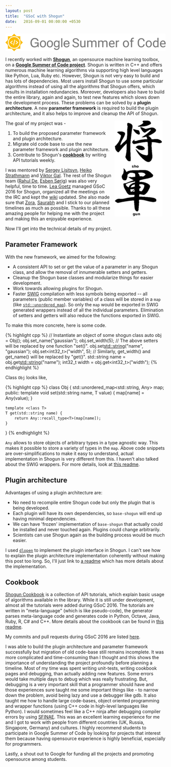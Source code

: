 ```yaml
---
layout: post
title:  "GSoC with Shogun"
date:   2016-09-01 00:00:00 +0530
---
```

![GSoC Logo](/assets/gsoc-logo.svg)

I recently worked with **[Shogun](https://github.com/shogun-toolbox/shogun)**, an opensource machine learning toolbox, on a **[Google Summer of Code project](https://summerofcode.withgoogle.com/projects/#6312557614727168)**. Shogun is written in C++ and offers numerous machine learning algorithms via supporting high level languages like Python, Lua, Ruby etc. However, Shogun is not very easy to build and has lots of dependencies. Most users install Shogun to use some particular algorithms instead of using all the algorithms that Shogun offers, which results in installation redundancies. Moreover, developers also have to build the entire library, again and again, to test new features which slows down the development process. These problems can be solved by a **plugin architecture**. A new **parameter framework** is required to build the plugin architecture, and it also helps to improve and cleanup the API of Shogun.

<img align="right" hspace="10" src="/assets/shogun-logo.png">

The goal of my project was -

1. To build the proposed parameter framework and plugin architecture.
2. Migrate old code base to use the new parameter framework and plugin architecture.
3. Contribute to Shogun's **[cookbook](http://shogun.ml/cookbook/latest/)** by writing API tutorials weekly.

I was mentored by [Sergey Lisitsyn](https://github.com/lisitsyn), [Heiko Strathmann](https://github.com/karlnapf) and [Viktor Gal](https://github.com/vigsterkr). The rest of the Shogun team ([Rahul De](https://github.com/lambday), [Esben Sørig](https://github.com/sorig)) was also very helpful, time to time. [Lea Goetz](https://www.linkedin.com/in/lea-goetz-211213116) managed GSoC 2016 for Shogun, organized all the meetings on the IRC and kept the [wiki](https://github.com/shogun-toolbox/shogun/wiki) updated. She also made sure that [Zora](https://github.com/oxphos), [Saurabh](https://github.com/saurabh7) and I stick to our planned timelines as much as possible. Thanks to all these amazing people for helping me with the project and making this an enjoyable experience.

Now I'll get into the technical details of my project.

## Parameter Framework

With the new framework, we aimed for the following:

- A consistent API to set or get the value of a parameter in any Shogun class, and allow the removal of innumerable setters and getters.
- Cleanup the Shogun base classes and modularize things for easier development.
- Work towards allowing plugins for Shogun.
- Faster [SWIG](http://swig.org/) compilation with less symbols being exported -- all parameters (public member variables) of a class will be stored in a `map` (like [`std::unordered_map`](http://en.cppreference.com/w/cpp/container/unordered_map)). So only the `map` would be exported in SWIG generated wrappers instead of all the individual parameters. Elimination of setters and getters will also reduce the functions exported in SWIG.

To make this more concrete, here is some code.

{% highlight cpp %}
// Instantiate an object of some shogun class
auto obj = Obj();
obj.set_name("gaussian");
obj.set_width(5);
// The above setters will be replaced by one function "set<T>()".
obj.set<std::string>("name", "gaussian");
obj.set<int32_t>("width", 5);
// Similarly, get_width() and get_name() will be replaced by "get<T>()".
std::string name = obj.get<std::string>("name");
int32_t width = obj.get<int32_t>("width");
{% endhighlight %}

Class `Obj` looks like,

{% highlight cpp %}
class Obj {
    std::unordered_map<std::string, Any> map;
public:
    template <class T>
    void set(std::string name, T value) {
        map[name] = Any(value);
    }

    template <class T>
    T get(std::string name) {
        return Any::recall_type<T>(map[name]);
    }
}
{% endhighlight %}

`Any` allows to store objects of arbitrary types in a type agnostic way. This makes it possible to store a variety of types in the `map`. Above code snippets are over-simplifications to make it easy to understand, actual implementation in Shogun is very different from this. I haven't also talked about the SWIG wrappers. For more details, look at [this readme](https://gist.github.com/sanuj/f27046a0658c4320325849a81649d139).

## Plugin architecture

Advantages of using a plugin architecture are:

- No need to recompile entire Shogun code but only the plugin that is being developed.
- Each plugin will have its own dependencies, so `base-shogun` will end up having minimal dependencies.
- We can have 'frozen' implementation of `base-shogun` that actually could be installed and never touched again. Plugins could change arbitrarily.
- Scientists can use Shogun again as the building process would be much easier.

I used [`dlopen`](http://linux.die.net/man/3/dlopen) to implement the plugin interface in Shogun. I can't see how to explain the plugin architecture implementation coherently without making this post too long. So, I'll just link to [a readme](https://gist.github.com/sanuj/f885cbd2d7946995af80953476d720fd) which has more details about the implementation.

## Cookbook

[Shogun Cookbook](http://shogun.ml/cookbook/latest) is a collection of API tutorials, which explain basic usage of algorithms available in the library. While it is still under development, almost all the tutorials were added during GSoC 2016. The tutorials are written in "meta-language" (which is like pseudo-code), the generator parses meta-language code and generates code in Python, Octave, Java, Ruby, R, C# and C++. More details about the cookbook can be found in [this readme](https://github.com/shogun-toolbox/shogun/tree/develop/doc/cookbook).

My commits and pull requests during GSoC 2016 are listed [here](https://gist.github.com/sanuj/62f576cdaa80ecaa781f78b4b9298de4).

I was able to build the plugin architecture and parameter framework successfully but migration of old code-base still remains incomplete. It was more complicated and time-consuming than I thought and this shows the importance of understanding the project profoundly before planning a timeline. Most of my time was spent writing unit-tests, writing cookbook pages and debugging, than actually adding new features. Some errors would take multiple days to debug which was really frustrating. But, debugging is a very important skill that a programmer should have and those experiences sure taught me some important things like - to narrow down the problem, avoid being lazy and use a debugger like gdb. It also taught me how to handle large code-bases, object oriented programming and wrapper functions (using C++ code in high-level languages like Python). I would sometimes feel like a C++ ninja after debugging compiler errors by using [SFINAE](http://en.cppreference.com/w/cpp/language/sfinae). This was an excellent learning experience for me and I got to work with people from different countries (UK, Russia, Singapore, Germany) and cultures. I highly recommend students to participate in Google Summer of Code by looking for projects that interest them because having opensource experience is highly beneficial, especially for programmers.

Lastly, a shout out to Google for funding all the projects and promoting opensource among students.
